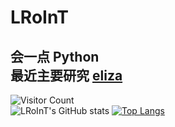 # LRoInT
会一点 Python<br>最近主要研究 [eliza](https://github.com/LRoInT/eliza_change")
---
![Visitor Count](https://profile-counter.glitch.me/LRoInT/count.svg)
<br>
![LRoInT's GitHub stats](https://github-readme-stats.vercel.app/api?username=LRoInT&show_icons=true&theme=tokyonight)
[![Top Langs](https://github-readme-stats.vercel.app/api/top-langs/?username=LRoInT)](github-readme-stats)
